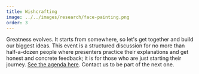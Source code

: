 ```yaml
---
title: Wishcrafting
image: ../../images/research/face-painting.png
order: 3
---
```


Greatness evolves. It starts from somewhere, so let's get together and build our
biggest ideas. This event is a structured discussion for no more than
half-a-dozen people where presenters practice their explanations and get honest
and concrete feedback; it is for those who are just starting their journey.
[See the agenda here](/wishcrafting). Contact us to be part of the next one.
